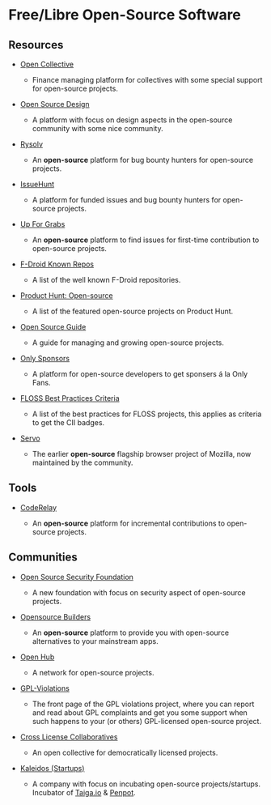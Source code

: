 # Free/Libre Open-Source Software

## Resources

* [Open Collective](https://opencollective.com)
  
   * Finance managing platform for collectives with some special support for open-source projects.

* [Open Source Design](https://opensourcedesign.net)
  
   - A platform with focus on design aspects in the open-source community with some nice community.

* [Rysolv](https://rysolv.com)
  
   - An **open-source** platform for bug bounty hunters for open-source projects.

* [IssueHunt](https://issuehunt.io)
  
   * A platform for funded issues and bug bounty hunters for open-source projects.

* [Up For Grabs](https://up-for-grabs.net)
  
   * An **open-source** platform to find issues for first-time contribution to open-source projects.

* [F-Droid Known Repos](https://forum.f-droid.org/t/known-repositories)
  
   * A list of the well known F-Droid repositories.

* [Product Hunt: Open-source](https://www.producthunt.com/topics/open-source)
  
   * A list of the featured open-source projects on Product Hunt.

* [Open Source Guide](https://opensource.guide)
  
   * A guide for managing and growing open-source projects.

* [Only Sponsors](https://onlysponsors.dev)
  
   * A platform for open-source developers to get sponsers á la Only Fans.

* [FLOSS Best Practices Criteria](https://bestpractices.coreinfrastructure.org/en/criteria)
  
   * A list of the best practices for FLOSS projects, this applies as criteria to get the CII badges.

* [Servo](https://servo.org)
  
   - The earlier **open-source** flagship browser project of Mozilla, now maintained by the community.

## Tools

* [CodeRelay](https://www.coderelay.io)
  
   - An **open-source** platform for incremental contributions to open-source projects.

## Communities

* [Open Source Security Foundation](https://openssf.org)
  
   * A new foundation with focus on security aspect of open-source projects.

* [Opensource Builders](https://opensource.builders)
  
   * An **open-source** platform to provide you with open-source alternatives to your mainstream apps.

* [Open Hub](https://www.openhub.net)
  
   * A network for open-source projects.

* [GPL-Violations](https://gpl-violations.org)
  
   * The front page of the GPL violations project, where you can report and read about GPL complaints and get you some support when such happens to your (or others) GPL-licensed open-source project.

* [Cross License Collaboratives](https://xlcollaborative.com)
  
   * An open collective for democratically licensed projects.

* [Kaleidos (Startups)](https://kaleidos.net/products)
  
   - A company with focus on incubating open-source projects/startups. Incubator of [Taiga.io](https://www.taiga.io) & [Penpot](https://penpot.app).
